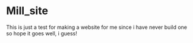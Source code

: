 # Mill_site
This is just a test for making a website for me since i have never build one so hope it goes well, i guess!
